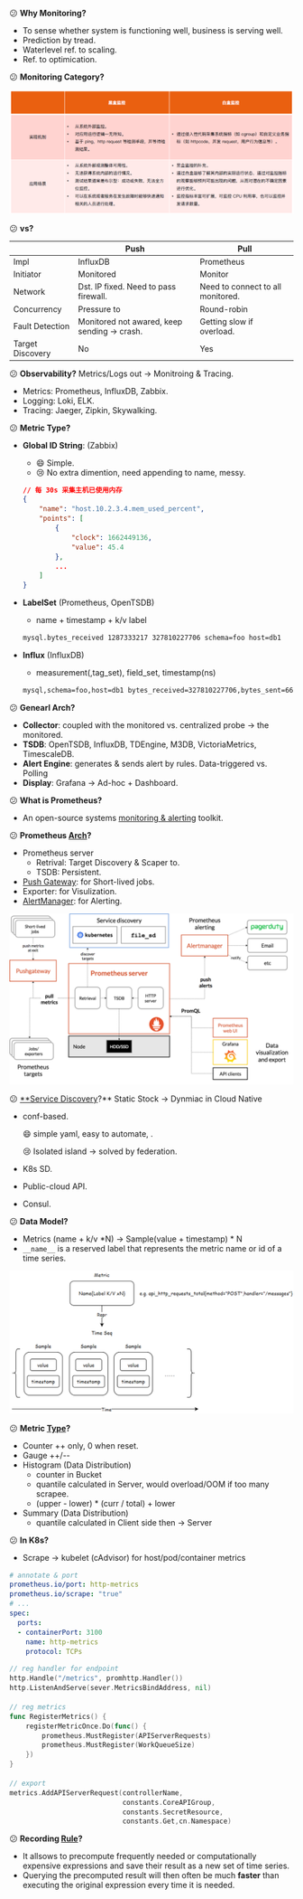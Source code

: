 :confused: **Why Monitoring?**

- To sense whether system is functioning well, business is serving well.
- Prediction by tread.
- Waterlevel ref. to scaling.
- Ref. to optimication.



:confused: **Monitoring Category?**



![image-20240624140038748](./overview.assets/image-20240624140038748.png)



:confused: **vs?**

|                  | Push                                        | Pull                              |
| ---------------- | ------------------------------------------- | --------------------------------- |
| Impl             | InfluxDB                                    | Prometheus                        |
| Initiator        | Monitored                                   | Monitor                           |
| Network          | Dst. IP fixed. Need to pass firewall.       | Need to connect to all monitored. |
| Concurrency      | Pressure to                                 | Round-robin                       |
| Fault Detection  | Monitored not awared, keep sending → crash. | Getting slow if overload.         |
| Target Discovery | No                                          | Yes                               |



:confused: **Observability?** Metrics/Logs out → Monitroing & Tracing.

- Metrics: Prometheus, InfluxDB, Zabbix.
- Logging: Loki, ELK.
- Tracing: Jaeger, Zipkin, Skywalking.



:confused: **Metric Type?**

- **Global ID String**: (Zabbix)

  - :smile: Simple.
  - :cry: No extra dimention, need appending to name, messy.

  ```json
  // 每 30s 采集主机已使用内存
  {
      "name": "host.10.2.3.4.mem_used_percent",
      "points": [
          {
              "clock": 1662449136,
              "value": 45.4
          },
          ...
      ]
  }
  ```

- **LabelSet** (Prometheus, OpenTSDB)

  - name + timestamp + k/v label

  ```bash
  mysql.bytes_received 1287333217 327810227706 schema=foo host=db1
  ```

- **Influx** (InfluxDB)

  - measurement(,tag_set), field_set, timestamp(ns)

  ```bash
  mysql,schema=foo,host=db1 bytes_received=327810227706,bytes_sent=6604859181710 
  ```



:confused: **Genearl Arch?**

- **Collector**: coupled with the monitored vs. centralized probe → the monitored.
- **TSDB**: OpenTSDB, InfluxDB, TDEngine, M3DB, VictoriaMetrics, TimescaleDB.
- **Alert Engine**: generates & sends alert by rules. Data-triggered vs. Polling
- **Display**: Grafana → Ad-hoc + Dashboard.



:confused: **What is Prometheus?**

- An open-source systems <u>monitoring & alerting</u> toolkit.



:confused: **Prometheus [Arch](https://prometheus.io/docs/introduction/overview/#architecture)?** 

- Prometheus server
  - Retrival: Target Discovery & Scaper to.
  - TSDB: Persistent.
- [Push Gateway](https://github.com/prometheus/pushgateway): for Short-lived jobs.
- Exporter: for Visulization.
- [AlertManager](https://github.com/prometheus/alertmanager): for Alerting.



![image-20240624140256612](./overview.assets/image-20240624140256612.png)



:confused: [**Service Discovery](https://prometheus.io/docs/prometheus/latest/storage/#operational-aspects)?** Static Stock → Dynmiac in Cloud Native

- conf-based.

  :smile: simple yaml, easy to automate, .

  :cry: Isolated island → solved by federation.

- K8s SD.

- Public-cloud API.

- Consul.



:confused: **Data Model?**

- Metrics (name + k/v *N) → Sample(value + timestamp) * N
- `__name__` is a reserved label that represents the metric name or id of a time series.



![image-20240624141524455](./overview.assets/image-20240624141524455.png)



:confused: **Metric [Type](https://prometheus.io/docs/concepts/metric_types/)?**

- Counter ++ only, 0 when reset.
- Gauge ++/--
- Histogram (Data Distribution)
  - counter in Bucket
  - quantile calculated in Server, would overload/OOM if too many scrapee.
  - (upper - lower) * (curr / total) + lower
- Summary (Data Distribution)
  - quantile calculated in Client side then → Server



:confused: **In K8s?**

- Scrape → kubelet (cAdvisor) for host/pod/container metrics

```yaml
# annotate & port
prometheus.io/port: http-metrics
prometheus.io/scrape: "true"
# ...
spec:
  ports:
  - containerPort: 3100
    name: http-metrics
    protocol: TCPs
```

```go
// reg handler for endpoint
http.Handle("/metrics", promhttp.Handler())
http.ListenAndServe(sever.MetricsBindAddress, nil)

// reg metrics
func RegisterMetrics() {
    registerMetricOnce.Do(func() {
    	prometheus.MustRegister(APIServerRequests)
    	prometheus.MustRegister(WorkQueueSize)
    })
}

// export
metrics.AddAPIServerRequest(controllerName,
                            constants.CoreAPIGroup, 
                            constants.SecretResource,
                            constants.Get,cn.Namespace)
```



:confused: **Recording [Rule](https://prometheus.io/docs/prometheus/latest/configuration/recording_rules/#recording-rules)?**

- It allsows to precompute frequently needed or computationally expensive expressions and save their result as a new set of time series. 
- Querying the precomputed result will then often be much **faster** than executing the original expression every time it is needed.
